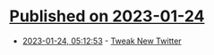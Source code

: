 # [Published on 2023-01-24](index.md)

* [2023-01-24, 05:12:53](https://news.ycombinator.com/item?id=34499615) - [Tweak New Twitter](https://github.com/insin/tweak-new-twitter)
